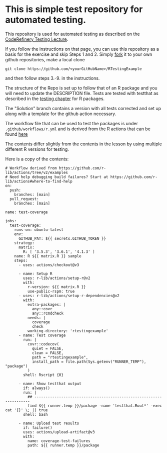 # This is simple test repository for automated testing.

This repository is used for automated testing as described on the [CodeRefinery Testing Lecture](https://coderefinery.github.io/testing/continuous-integration/).

If you follow the instructions on that page, you can use this repository as a basis for the exercise and skip Steps 1 and 2. Simply [fork](https://github.com/AaltoRSE/RTestingExample/fork) it to your own github repositories, make a local clone
```
git clone https://github.com/<yourGitHubName>/RTestingExample
```
and then follow steps 3.-9. in the instructions.

The structure of the Repo is set up to follow that of an R package and you will need to update the DESCRIPTION file. Tests are tested with testthat as described in the [testing chapter](https://r-pkgs.org/testing-basics.html) for R packages.

The "Solution" branch contains a version with all tests corrected and set up along with a template for the github action necessary.

The workflow file that can be used to test the packages is under `.github/workflows/r.yml` and is derived from the R actions that can be found [here](https://github.com/r-lib/actions)

The contents differ slightly from the contents in the lesson by using multiple different R versions for testing. 

Here is a copy of the contents:

```
# Workflow derived from https://github.com/r-lib/actions/tree/v2/examples
# Need help debugging build failures? Start at https://github.com/r-lib/actions#where-to-find-help
on:
  push:
    branches: [main]
  pull_request:
    branches: [main]

name: test-coverage

jobs:
  test-coverage:
    runs-on: ubuntu-latest
    env:
      GITHUB_PAT: ${{ secrets.GITHUB_TOKEN }}
    strategy:
      matrix:
        R: [ '3.5.3', '3.6.1', '4.1.3' ]
    name: R ${{ matrix.R }} sample
    steps:
      - uses: actions/checkout@v3

      - name: Setup R
        uses: r-lib/actions/setup-r@v2
        with:
          r-version: ${{ matrix.R }}
          use-public-rspm: true
      - uses: r-lib/actions/setup-r-dependencies@v2
        with:
          extra-packages: |
            any::covr
            any::rcmdcheck
          needs: |
            coverage
            check
          working-directory: 'rtestingexample'
      - name: Test coverage
        run: |
          covr::codecov(
            quiet = FALSE,
            clean = FALSE,
            path = "rtestingexample",
            install_path = file.path(Sys.getenv("RUNNER_TEMP"), "package")
          )
        shell: Rscript {0}

      - name: Show testthat output
        if: always()
        run: |
          ## --------------------------------------------------------------------
          find ${{ runner.temp }}/package -name 'testthat.Rout*' -exec cat '{}' \; || true
        shell: bash

      - name: Upload test results
        if: failure()
        uses: actions/upload-artifact@v3
        with:
          name: coverage-test-failures
          path: ${{ runner.temp }}/package          
```         

